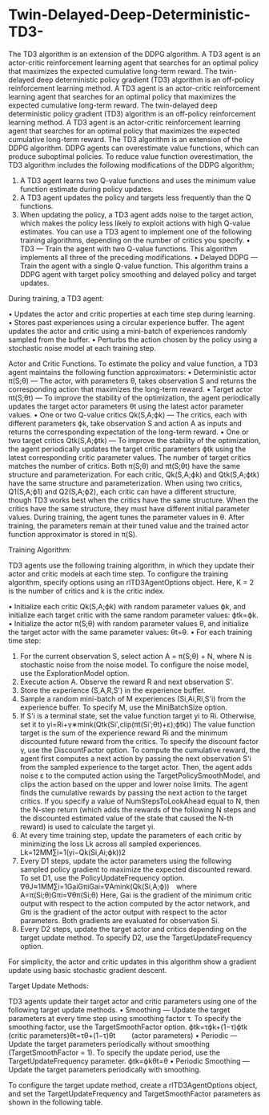 # Twin-Delayed-Deep-Deterministic-TD3-
The TD3 algorithm is an extension of the DDPG algorithm. A TD3 agent is an actor-critic reinforcement learning agent that searches for an optimal policy that maximizes the expected cumulative long-term reward.
The twin-delayed deep deterministic policy gradient (TD3) algorithm is an off-policy reinforcement learning method. A TD3 agent is an actor-critic reinforcement learning agent that searches for an optimal policy that maximizes the expected cumulative long-term reward.
The twin-delayed deep deterministic policy gradient (TD3) algorithm is an off-policy reinforcement learning method. A TD3 agent is an actor-critic reinforcement learning agent that searches for an optimal policy that maximizes the expected cumulative long-term reward.
The TD3 algorithm is an extension of the DDPG algorithm. DDPG agents can overestimate value functions, which can produce suboptimal policies. To reduce value function overestimation, the TD3 algorithm includes the following modifications of the DDPG algorithm;
1.	A TD3 agent learns two Q-value functions and uses the minimum value function estimate during policy updates.
2.	A TD3 agent updates the policy and targets less frequently than the Q functions.
3.	When updating the policy, a TD3 agent adds noise to the target action, which makes the policy less likely to exploit actions with high Q-value estimates.
You can use a TD3 agent to implement one of the following training algorithms, depending on the number of critics you specify.
•	TD3 — Train the agent with two Q-value functions. This algorithm implements all three of the preceding modifications.
•	Delayed DDPG — Train the agent with a single Q-value function. This algorithm trains a DDPG agent with target policy smoothing and delayed policy and target updates.

During training, a TD3 agent:

•	Updates the actor and critic properties at each time step during learning.
•	Stores past experiences using a circular experience buffer. The agent updates the actor and critic using a mini-batch of experiences randomly sampled from the buffer.
•	Perturbs the action chosen by the policy using a stochastic noise model at each training step.

Actor and Critic Functions. To estimate the policy and value function, a TD3 agent maintains the following function approximators:
•	Deterministic actor π(S;θ) — The actor, with parameters θ, takes observation S and returns the corresponding action that maximizes the long-term reward.
•	Target actor πt(S;θt) — To improve the stability of the optimization, the agent periodically updates the target actor parameters θt using the latest actor parameter values.
•	One or two Q-value critics Qk(S,A;ϕk) — The critics, each with different parameters ϕk, take observation S and action A as inputs and returns the corresponding expectation of the long-term reward.
•	One or two target critics Qtk(S,A;ϕtk) — To improve the stability of the optimization, the agent periodically updates the target critic parameters ϕtk using the latest corresponding critic parameter values. The number of target critics matches the number of critics.
Both π(S;θ) and πt(S;θt) have the same structure and parameterization.
For each critic, Qk(S,A;ϕk) and Qtk(S,A;ϕtk) have the same structure and parameterization.
When using two critics, Q1(S,A;ϕ1) and Q2(S,A;ϕ2), each critic can have a different structure, though TD3 works best when the critics have the same structure. When the critics have the same structure, they must have different initial parameter values.
During training, the agent tunes the parameter values in θ. After training, the parameters remain at their tuned value and the trained actor function approximator is stored in π(S).

Training Algorithm: 

TD3 agents use the following training algorithm, in which they update their actor and critic models at each time step. To configure the training algorithm, specify options using an rlTD3AgentOptions object. Here, K = 2 is the number of critics and k is the critic index.

•	Initialize each critic Qk(S,A;ϕk) with random parameter values ϕk, and initialize each target critic with the same random parameter values: ϕtk=ϕk.
•	Initialize the actor π(S;θ) with random parameter values θ, and initialize the target actor with the same parameter values: θt=θ.
•	For each training time step:

1.	For the current observation S, select action A = π(S;θ) + N, where N is stochastic noise from the noise model. To configure the noise model, use the ExplorationModel option.
2.	Execute action A. Observe the reward R and next observation S'.
3.	Store the experience (S,A,R,S') in the experience buffer.
4.	Sample a random mini-batch of M experiences (Si,Ai,Ri,S'i) from the experience buffer. To specify M, use the MiniBatchSize option.
5.	If S'i is a terminal state, set the value function target yi to Ri. Otherwise, set it to
yi=Ri+γ∗mink(Qtk(Si′,clip(πt(Si′;θt)+ε);ϕtk))
The value function target is the sum of the experience reward Ri and the minimum discounted future reward from the critics. To specify the discount factor γ, use the DiscountFactor option.
To compute the cumulative reward, the agent first computes a next action by passing the next observation S'i from the sampled experience to the target actor. Then, the agent adds noise ε to the computed action using the TargetPolicySmoothModel, and clips the action based on the upper and lower noise limits. The agent finds the cumulative rewards by passing the next action to the target critics.
If you specify a value of NumStepsToLookAhead equal to N, then the N-step return (which adds the rewards of the following N steps and the discounted estimated value of the state that caused the N-th reward) is used to calculate the target yi.
6.	At every time training step, update the parameters of each critic by minimizing the loss Lk across all sampled experiences.
Lk=12MM∑i=1(yi−Qk(Si,Ai;ϕk))2
7.	Every D1 steps, update the actor parameters using the following sampled policy gradient to maximize the expected discounted reward. To set D1, use the PolicyUpdateFrequency option.
∇θJ≈1MM∑i=1GaiGπiGai=∇Amink(Qk(Si,A;ϕ)) where A=π(Si;θ)Gπi=∇θπ(Si;θ)
Here, Gai is the gradient of the minimum critic output with respect to the action computed by the actor network, and Gπi is the gradient of the actor output with respect to the actor parameters. Both gradients are evaluated for observation Si.
8. Every D2 steps, update the target actor and critics depending on the target update method. To specify D2, use the TargetUpdateFrequency option. 
             
For simplicity, the actor and critic updates in this algorithm show a gradient update using basic stochastic gradient descent.

Target Update Methods: 

TD3 agents update their target actor and critic parameters using one of the following target update methods.
•	Smoothing — Update the target parameters at every time step using smoothing factor τ. To specify the smoothing factor, use the TargetSmoothFactor option.
ϕtk=τϕk+(1−τ)ϕtk (critic parameters)θt=τθ+(1−τ)θt     (actor parameters)
•	Periodic — Update the target parameters periodically without smoothing (TargetSmoothFactor = 1). To specify the update period, use the TargetUpdateFrequency parameter.
ϕtk=ϕkθt=θ
•	Periodic Smoothing — Update the target parameters periodically with smoothing.

To configure the target update method, create a rlTD3AgentOptions object, and set the TargetUpdateFrequency and TargetSmoothFactor parameters as shown in the following table.
